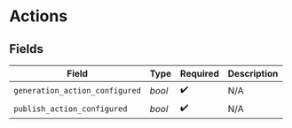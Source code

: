 # Actions


## Fields

| Field                          | Type                           | Required                       | Description                    |
| ------------------------------ | ------------------------------ | ------------------------------ | ------------------------------ |
| `generation_action_configured` | *bool*                         | :heavy_check_mark:             | N/A                            |
| `publish_action_configured`    | *bool*                         | :heavy_check_mark:             | N/A                            |